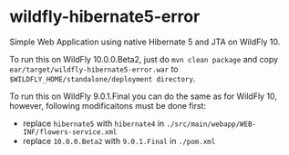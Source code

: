 # wildfly-hibernate5-error
Simple Web Application using native Hibernate 5 and JTA on WildFly 10.

To run this on WildFly 10.0.0.Beta2, just do `mvn clean package` and copy `ear/target/wildfly-hibernate5-error.war` to `$WILDFLY_HOME/standalone/deployment directory`.

To run this on WildFly 9.0.1.Final you can do the same as for WildFly 10, however, following modificaitons must be done first:

* replace `hibernate5` with `hibernate4` in `./src/main/webapp/WEB-INF/flowers-service.xml`
* replace `10.0.0.Beta2` with `9.0.1.Final` in `./pom.xml`
